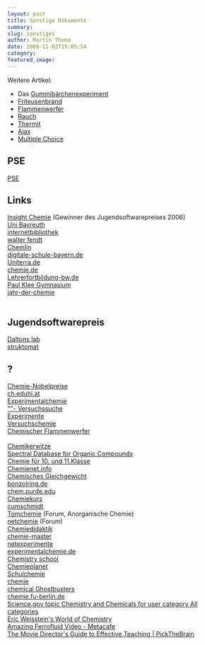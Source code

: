 ```yaml
---
layout: post
title: Sonstige Dokumente
summary: 
slug: sonstiges
author: Martin Thoma
date: 2008-11-02T15:05:54
category: 
featured_image: 
---
```

<p>Weitere Artikel:</p>
<ul>
    <li>Das <a href="gummibaerchenexperiment.htm">Gummibärchenexperiment</a></li>
    <li><a href="friteusenbrand.htm">Friteusenbrand</a></li>
    <li><a href="flammenwerfer.htm">Flammenwerfer</a></li>
    <li><a href="rauch.htm">Rauch</a></li>
    <li><a href="thermit.htm">Thermit</a></li>
    <li><a href="ajax.php">Ajax</a></li>
    <li><a href="multiplechoice.php">Multiple Choice</a></li>
</ul>

<h2>PSE</h2>
<a href="http://www.iks.hs-merseburg.de/%7Emeinike/projekte/ptablesvg/">PSE</a><br/>
<h2>Links</h2>
<a href="http://www.insight-chemie.de/">Insight Chemie</a> (Gewinner des Jugendsoftwarepreises 2006)<br/>
<a href="http://www.old.uni-bayreuth.de/departments/didaktikchemie/links/links.htm">Uni Bayreuth</a><br/>
<a href="http://www.internetbibliothek.de/categoryLinksAction.do?linkCategory=019001002">internetbibliothek</a><br/>
<a href="http://www.walter-fendt.de">walter fendt</a><br/>
<a href="http://www.chemlin.de/">Chemlin</a><br/>
<a href="http://www.digitale-schule-bayern.de/">digitale-schule-bayern.de</a><br/>
<a href="http://www.uniterra.de/">Uniterra.de</a><br/>
<a href="http://www.chemie.de/">chemie.de</a><br/>
<a href="http://lehrerfortbildung-bw.de/faecher/verbuende/mnt/mmdb/linkliste_mnt.htm">Lehrerfortbildung-bw.de</a><br/>
<a href="http://www.paul-klee-gymnasium.de">Paul Klee Gymnasium</a><br/>
<a href="http://www.jahr-der-chemie.de/">jahr-der-chemie</a><br/>
<br/>
<h2>Jugendsoftwarepreis</h2>
<a href="http://www.lehrer-online.de/daltons-lab.php?sid=87055066517829836521620242024630">Daltons lab</a><br/>
<a href="http://www.lehrer-online.de/struktomat.php?sid=87055066517829836521620242024630">struktomat</a><h2>?</h2>
<a href="http://de.wikipedia.org/wiki/Liste_der_Nobelpreistr%C3%A4ger_f%C3%BCr_Chemie">Chemie-Nobelpreise</a><br/>
<a href="http://ch.eduhi.at/">ch.eduhi.at</a><br/>
<a href="http://www.experimentalchemie.de/">Experimentalchemie</a><br/>
<a href="http://www.experimentalchemie.de/02-a.htm">""- Versuchssuche</a><br/>
<a href="http://www.cci.ethz.ch/">Experimente</a><br/>
<a href="http://www.versuchschemie.de/">Versuchschemie</a><br/>
<a href="http://www.chemieunterricht.de/dc2/tip/07_01.htm">Chemischer Flammenwerfer</a><br/>
<br/>
<a href="http://witze.net/witze/chemiker/witze.html">Chemikerwitze</a><br/>
<a href="http://riodb01.ibase.aist.go.jp/sdbs/cgi-bin/cre_disclaimer.cgi">Spectral Database for Organic Compounds</a><br/>
<a href="http://www.u-helmich.de/che/09/index.html">Chemie für 10. und 11.Klasse</a><br/>
<a href="http://chemienet.info/">Chemienet.info</a><br/>
<a href="http://www.swisseduc.ch/chemie/puzzles/gleichgew/">Chemisches Gleichgewicht</a><br/>
<a href="http://www.benzolring.de/">bonzolring.de</a><br/>
<a href="http://www.chem.purdue.edu/gchelp/">chem.purde.edu</a><br/>
<a href="http://www.zum.de/Faecher/Materialien/beck/chemkurs/cs11.htm?cs11-26.htm">Chemiekurs</a><br/>
<a href="http://www.cumschmidt.de/" target="_blank">cumschmidt</a><br/>
<a href="http://www.tomchemie.de/">Tomchemie</a> (Forum, Anorganische Chemie)<br/>
<a href="http://netchemie.de/netchemie/index.php?c=start">netchemie</a> (Forum)<br/>
<a href="http://www.oguenther.homepage.t-online.de/">Chemiedidaktik</a><br/>
<a href="http://www.chemie-master.de/">chemie-master</a><br/>
<a href="http://www.netexperimente.de/netexperimente/index.php?c=chemie&section=034">netexperimente</a><br/>
<a href="http://experimentalchemie.de/">experimentalchemie.de</a><br/>
<a href="http://www.google.de/search?hl=de&safe=off&rlz=1G1_____DEDE250&q=chemistry+school&btnG=Suche&meta=lr%3Dlang_de%7Clang_en">Chemistry school</a><br/>
<a href="http://www.chemieplanet.de/">Chemieplanet</a><br/>
<a href="http://www.schulchemie.de/">Schulchemie</a><br/>
<a href="http://www.hpwt.de/Chemie.htm">chemie</a><br/>
<a href="http://www.chemical-ghostbusters.de/versuche.html">chemical Ghostbusters</a><br/>
<a href="http://www.chemie.fu-berlin.de/fb/diverse/chemie-de.html">chemie.fu-berlin.de</a><br/>
<a href="http://www.science.gov/browse/w_129A.htm">Science.gov topic Chemistry and Chemicals for user category All categories</a><br/>
<a href="http://scienceworld.wolfram.com/chemistry/">Eric Weisstein's World of Chemistry</a><br/>
<a href="http://www.metacafe.com/watch/1054847/amazing_ferrofluid/">Amazing Ferrofluid Video - Metacafe</a><br/>
<a href="http://www.pickthebrain.com/blog/the-movie-directors-guide-to-effective-teaching/">The Movie Director's Guide to Effective Teaching | PickTheBrain</a><br/>
